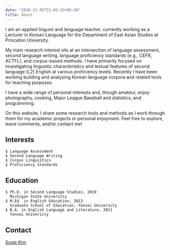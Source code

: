 ```yaml
---
date: "2016-11-05T21:05:33+05:30"
title: About
---
```


I am an applied linguist and language teacher, currently working as a Lecturer in Korean Language for the Department of East Asian Studies at Princeton University.

My main research interest sits at an intersection of language assessment, second language writing, language proficiency standards (e.g., CEFR, ACTFL), and corpus-based methods. I have primarily focused on investigating linguistic characteristics and textual features of second language (L2) English at various proficiency levels. Recently I have been working building and analyzing Korean language corpora and related tools for teaching purposes.

I have a wide range of personal interests and, though amateur, enjoy: photography, cooking, Major League Baseball and statistics, and programming.

On this website, I share some research tools and methods as I work through them for my academic projects or personal enjoyment. Feel free to explore, leave comments, and/or contact me!

  
  
## Interests

```
$ Language Assessment
$ Second Language Writing
$ Corpus Linguistics
$ Proficiency Standards
```
  

## Education

```
$ Ph.D. in Second Language Studies, 2019
  Michigan State University
$ M.Ed. in English Education, 2013
  Graduate School of Education, Yonsei University
$ B.A. in English Language and Literature, 2011
  Yonsei University
```
  

## Contact
[Susie Kim](mailto:susiek@princeton.edu)
